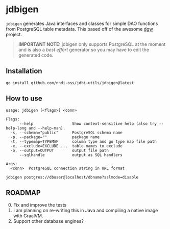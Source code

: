 jdbigen
=======

`jdbigen` generates Java interfaces and classes for simple DAO functions from PostgreSQL table metadata.
This based off of the awesome [dgw](https://github.com/achiku/dgw) project.

> **IMPORTANT NOTE:** jdbigen only supports PostgreSQL at the moment and is also a *best effort* generator so you may have to edit the generated code. 

## Installation

```
go install github.com/nndi-oss/jdbi-utils/jdbigen@latest
```

## How to use

```
usage: jdbigen [<flags>] <conn>

Flags:
      --help                 Show context-sensitive help (also try --help-long and --help-man).
  -s, --schema="public"      PostgreSQL schema name
  -p, --package=""           package name
  -t, --typemap=TYPEMAP      column type and go type map file path
  -x, --exclude=EXCLUDE ...  table names to exclude
  -o, --output=OUTPUT        output file path
      --sqlhandle            output as SQL handlers

Args:
  <conn>  PostgreSQL connection string in URL format
```

```
jdbigen postgres://dbuser@localhost/dbname?sslmode=disable 
```

## ROADMAP

0. Fix and improve the tests
1. I am planning on re-writing this in Java and compiling a native image with GraalVM.
2. Support other database engines?
